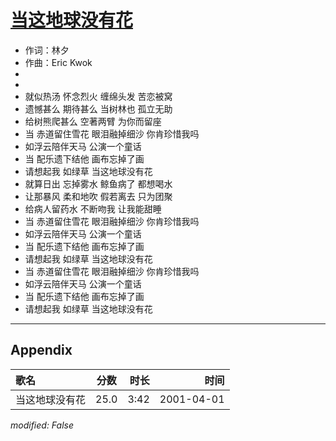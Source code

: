 # [当这地球没有花](https://music.163.com/song?id=26075104)

* 作词：林夕
* 作曲：Eric Kwok
*
*
* 就似热汤 怀念烈火 缠绵头发 苦恋被窝
* 遗憾甚么 期待甚么 当树林也 孤立无助
* 给树熊爬甚么 空著两臂 为你而留座
* 当 赤道留住雪花 眼泪融掉细沙 你肯珍惜我吗
* 如浮云陪伴天马 公演一个童话
* 当 配乐遗下结他 画布忘掉了画
* 请想起我 如绿草 当这地球没有花
* 就算日出 忘掉雾水 鲸鱼病了 都想喝水
* 让那暴风 柔和地吹 假若离去 只为团聚
* 给病人留药水 不断吻我 让我能甜睡
* 当 赤道留住雪花 眼泪融掉细沙 你肯珍惜我吗
* 如浮云陪伴天马 公演一个童话
* 当 配乐遗下结他 画布忘掉了画
* 请想起我 如绿草 当这地球没有花
* 当 赤道留住雪花 眼泪融掉细沙 你肯珍惜我吗
* 如浮云陪伴天马 公演一个童话
* 当 配乐遗下结他 画布忘掉了画
* 请想起我 如绿草 当这地球没有花


---

## Appendix

|歌名|分数|时长|时间|
|:---|:---:|---:|---:|
|当这地球没有花|25.0|3:42|2001-04-01

*modified: False*